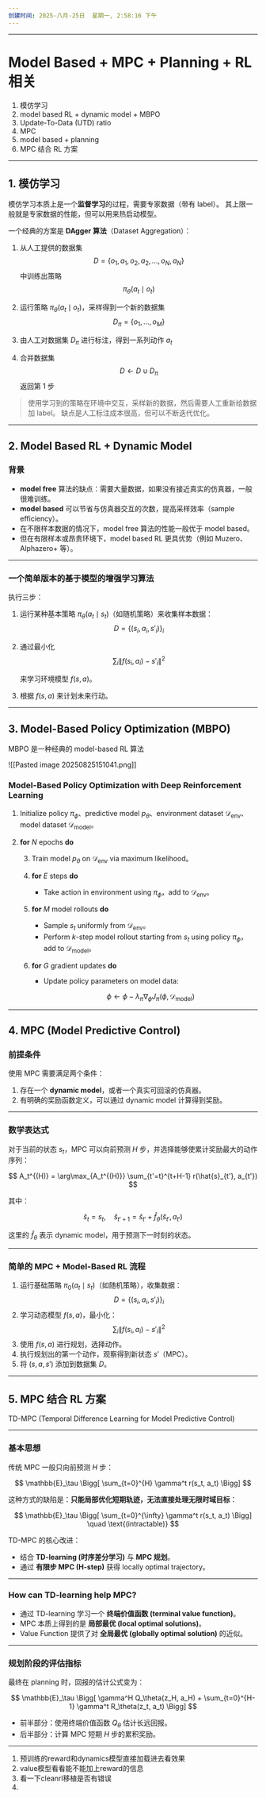 ```yaml
---
创建时间: 2025-八月-25日  星期一, 2:58:16 下午
---
```



---

# Model Based + MPC + Planning + RL 相关


1. 模仿学习
2. model based RL + dynamic model + MBPO
3. Update-To-Data (UTD) ratio
4. MPC
5. model based + planning
6. MPC 结合 RL 方案

---

## 1. 模仿学习


模仿学习本质上是一个**监督学习**的过程，需要专家数据（带有 label）。
其上限一般就是专家数据的性能，但可以用来热启动模型。

一个经典的方案是 **DAgger 算法**（Dataset Aggregation）：

1. 从人工提供的数据集
   $$
   D = \{ o_1, a_1, o_2, a_2, \ldots, o_N, a_N \}
   $$
   中训练出策略
   $$
   \pi_\theta(a_t \mid o_t)
   $$

2. 运行策略 $\pi_\theta(a_t \mid o_t)$，采样得到一个新的数据集
   $$
   D_\pi = \{ o_1, \ldots, o_M \}
   $$

3. 由人工对数据集 $D_\pi$ 进行标注，得到一系列动作 $a_t$

4. 合并数据集
   $$
   D \leftarrow D \cup D_\pi
   $$
   返回第 1 步



>使用学习到的策略在环境中交互，采样新的数据，然后需要人工重新给数据加 label。
>缺点是人工标注成本很高，但可以不断迭代优化。

---

## 2. Model Based RL + Dynamic Model

### 背景

* **model free** 算法的缺点：需要大量数据，如果没有接近真实的仿真器，一般很难训练。
* **model based** 可以节省与仿真器交互的次数，提高采样效率（sample efficiency）。
* 在不限样本数据的情况下，model free 算法的性能一般优于 model based。
* 但在有限样本或昂贵环境下，model based RL 更具优势（例如 Muzero、Alphazero+ 等）。

---

### 一个简单版本的基于模型的增强学习算法

执行三步：

1. 运行某种基本策略 $\pi_\theta(a_t \mid s_t)$（如随机策略）来收集样本数据：
   $$
   D = \{ (s_i, a_i, s'_i) \}_i
   $$
2. 通过最小化
   $$
   \sum_i \lVert f(s_i, a_i) - s'_i \rVert^2
   $$

   来学习环境模型 $f(s,a)$。

3. 根据 $f(s,a)$ 来计划未来行动。



---

## 3. Model-Based Policy Optimization (MBPO)

MBPO 是一种经典的 model-based RL 算法

![[Pasted image 20250825151041.png]]

### Model-Based Policy Optimization with Deep Reinforcement Learning

1. Initialize policy $\pi_\phi$、predictive model $p_\theta$、environment dataset $\mathcal{D}_{\text{env}}$、model dataset $\mathcal{D}_{\text{model}}$。
2. **for** $N$ epochs **do**

   3. Train model $p_\theta$ on $\mathcal{D}_{\text{env}}$ via maximum likelihood。
   4. **for** $E$ steps **do**

      * Take action in environment using $\pi_\phi$，add to $\mathcal{D}_{\text{env}}$。
   5. **for** $M$ model rollouts **do**

      * Sample $s_t$ uniformly from $\mathcal{D}_{\text{env}}$。
      * Perform $k$-step model rollout starting from $s_t$ using policy $\pi_\phi$，add to $\mathcal{D}_{\text{model}}$。
   6. **for** $G$ gradient updates **do**

      * Update policy parameters on model data:

        $$
        \phi \leftarrow \phi - \lambda_\pi \nabla_\phi J_\pi(\phi, \mathcal{D}_{\text{model}})
        $$


---

## 4. MPC (Model Predictive Control)

### 前提条件

使用 MPC 需要满足两个条件：

1. 存在一个 **dynamic model**，或者一个真实可回滚的仿真器。
2. 有明确的奖励函数定义，可以通过 dynamic model 计算得到奖励。

---

### 数学表达式

对于当前的状态 $s_t$，MPC 可以向前预测 $H$ 步，并选择能够使累计奖励最大的动作序列：

$$
A_t^{(H)} = \arg\max_{A_t^{(H)}} \sum_{t'=t}^{t+H-1} r(\hat{s}_{t'}, a_{t'})
$$

其中：

$$
\hat{s}_t = s_t, \quad \hat{s}_{t'+1} = \hat{s}_{t'} + \hat{f}_\theta(\hat{s}_{t'}, a_{t'})
$$

这里的 $\hat{f}_\theta$ 表示 dynamic model，用于预测下一时刻的状态。


---

### 简单的 MPC + Model-Based RL 流程

1. 运行基础策略 $\pi_0(a_t \mid s_t)$（如随机策略），收集数据：
   $$
   D = \{ (s_i, a_i, s'_i) \}_i
   $$
2. 学习动态模型 $f(s,a)$，最小化：
   $$
   \sum_i \lVert f(s_i, a_i) - s'_i \rVert^2
   $$
3. 使用 $f(s,a)$ 进行规划，选择动作。
4. 执行规划出的第一个动作，观察得到新状态 $s'$（MPC）。
5. 将 $(s, a, s')$ 添加到数据集 $D$。

---

## 5. MPC 结合 RL 方案

TD-MPC (Temporal Difference Learning for Model Predictive Control)

---

### 基本思想

传统 MPC 一般只向前预测 $H$ 步：

$$
\mathbb{E}_\tau \Bigg[ \sum_{t=0}^{H} \gamma^t r(s_t, a_t) \Bigg]
$$

这种方式的缺陷是：**只能局部优化短期轨迹，无法直接处理无限时域目标**：

$$
\mathbb{E}_\tau \Bigg[ \sum_{t=0}^{\infty} \gamma^t r(s_t, a_t) \Bigg] \quad \text{(intractable)}
$$

TD-MPC 的核心改进：

* 结合 **TD-learning (时序差分学习)** 与 **MPC 规划**。
* 通过 **有限步 MPC (H-step)** 获得 locally optimal trajectory。

---

### How can TD-learning help MPC?

* 通过 TD-learning 学习一个 **终端价值函数 (terminal value function)**。
* MPC 本质上得到的是 **局部最优 (local optimal solutions)**。
* Value Function 提供了对 **全局最优 (globally optimal solution)** 的近似。

---

### 规划阶段的评估指标

最终在 planning 时，回报的估计公式变为：

$$
\mathbb{E}_\tau \Bigg[ \gamma^H Q_\theta(z_H, a_H) + \sum_{t=0}^{H-1} \gamma^t R_\theta(z_t, a_t) \Bigg]
$$

* 前半部分：使用终端价值函数 $Q_\theta$ 估计长远回报。
* 后半部分：计算 MPC 短期 $H$ 步的累积奖励。





---


1. 预训练的reward和dynamics模型直接加载进去看效果
2. value模型看看能不能加上reward的信息
3. 看一下cleanrl移植是否有错误
4. 